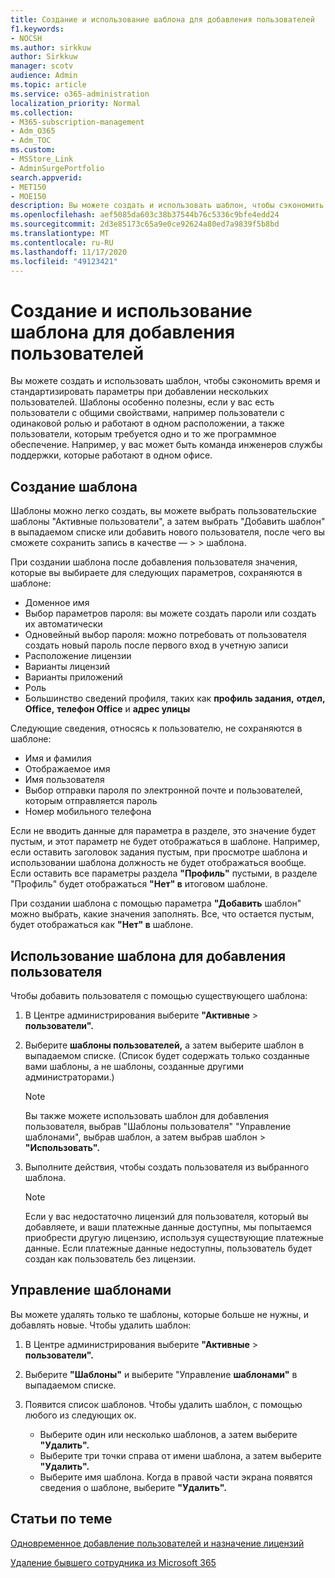 ```yaml
---
title: Создание и использование шаблона для добавления пользователей
f1.keywords:
- NOCSH
ms.author: sirkkuw
author: Sirkkuw
manager: scotv
audience: Admin
ms.topic: article
ms.service: o365-administration
localization_priority: Normal
ms.collection:
- M365-subscription-management
- Adm_O365
- Adm_TOC
ms.custom:
- MSStore_Link
- AdminSurgePortfolio
search.appverid:
- MET150
- MOE150
description: Вы можете создать и использовать шаблон, чтобы сэкономить время и стандартизировать параметры при добавлении нескольких пользователей.
ms.openlocfilehash: aef5085da603c38b37544b76c5336c9bfe4edd24
ms.sourcegitcommit: 2d3e85173c65a9e0ce92624a80ed7a9839f5b8bd
ms.translationtype: MT
ms.contentlocale: ru-RU
ms.lasthandoff: 11/17/2020
ms.locfileid: "49123421"
---
```

# <a name="create-and-use-a-template-to-add-users"></a>Создание и использование шаблона для добавления пользователей

Вы можете создать и использовать шаблон, чтобы сэкономить время и стандартизировать параметры при добавлении нескольких пользователей. Шаблоны особенно полезны, если у вас есть пользователи с общими свойствами, например пользователи с одинаковой ролью и работают в одном расположении, а также пользователи, которым требуется одно и то же программное обеспечение. Например, у вас может быть команда инженеров службы поддержки, которые работают в одном офисе.  

## <a name="create-a-template"></a>Создание шаблона

Шаблоны можно легко создать, вы можете выбрать пользовательские шаблоны "Активные пользователи", а затем выбрать "Добавить шаблон" в выпадаемом списке или добавить нового пользователя, после чего вы сможете сохранить запись в качестве &mdash;   >    >  шаблона. 

При создании шаблона после добавления пользователя значения, которые вы выбираете для следующих параметров, сохраняются в шаблоне:

- Доменное имя
- Выбор параметров пароля: вы можете создать пароли или создать их автоматически
- Одновейный выбор пароля: можно потребовать от пользователя создать новый пароль после первого вход в учетную записи
- Расположение лицензии
- Варианты лицензий
- Варианты приложений
- Роль
- Большинство сведений профиля, таких как **профиль задания,** **отдел,** **Office,** **телефон Office** и **адрес улицы** 

Следующие сведения, относясь к пользователю, не сохраняются в шаблоне:

- Имя и фамилия
- Отображаемое имя
- Имя пользователя
- Выбор отправки пароля по электронной почте и пользователей, которым отправляется пароль
- Номер мобильного телефона

Если не вводить данные для параметра в разделе, это значение будет пустым, и этот параметр не будет отображаться в шаблоне. Например, если оставить  заголовок задания пустым, при просмотре шаблона  и использовании шаблона должность не будет отображаться вообще. Если оставить все параметры раздела **"Профиль"** пустыми, в разделе "Профиль" будет отображаться  **"Нет" в** итоговом шаблоне.

При создании шаблона с помощью параметра **"Добавить** шаблон" можно выбрать, какие значения заполнять. Все, что остается пустым, будет отображаться как **"Нет" в** шаблоне.

## <a name="use-a-template-to-add-a-user"></a>Использование шаблона для добавления пользователя

Чтобы добавить пользователя с помощью существующего шаблона:

1. В Центре администрирования выберите **"Активные**  >  **пользователи".**

2. Выберите **шаблоны пользователей,** а затем выберите шаблон в выпадаемом списке. (Список будет содержать только созданные вами шаблоны, а не шаблоны, созданные другими администраторами.)

   > [!NOTE]
   > Вы также можете использовать шаблон для добавления пользователя, выбрав "Шаблоны пользователя" "Управление шаблонами", выбрав шаблон, а затем выбрав шаблон  >   **"Использовать".**

3. Выполните действия, чтобы создать пользователя из выбранного шаблона.

   > [!NOTE]
   > Если у вас недостаточно лицензий для пользователя, который вы добавляете, и ваши платежные данные доступны, мы попытаемся приобрести другую лицензию, используя существующие платежные данные. Если платежные данные недоступны, пользователь будет создан как пользователь без лицензии.

## <a name="manage-templates"></a>Управление шаблонами

Вы можете удалять только те шаблоны, которые больше не нужны, и добавлять новые. Чтобы удалить шаблон:

1. В Центре администрирования выберите **"Активные**  >  **пользователи".**

2. Выберите **"Шаблоны"** и выберите "Управление **шаблонами"** в выпадаемом списке.

3. Появится список шаблонов. Чтобы удалить шаблон, с помощью любого из следующих ок.
    - Выберите один или несколько шаблонов, а затем выберите **"Удалить".** 
    - Выберите три точки справа от имени шаблона, а затем выберите **"Удалить".**
    - Выберите имя шаблона. Когда в правой части экрана появятся сведения о шаблоне, выберите **"Удалить".**

## <a name="related-articles"></a>Статьи по теме

[Одновременное добавление пользователей и назначение лицензий](add-users.md)

[Удаление бывшего сотрудника из Microsoft 365](remove-former-employee.md)
  
